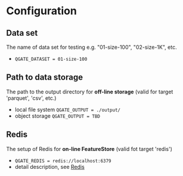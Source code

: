 # Configuration


## Data set
The name of data set for testing e.g. "01-size-100", "02-size-1K", etc.
  - `QGATE_DATASET = 01-size-100`


## Path to data storage
The path to the output directory for **off-line storage** (valid for target 'parquet', 'csv', etc.)
  - local file system `QGATE_OUTPUT = ./output/`
  - object storage `QGATE_OUTPUT = TBD`

## Redis
The setup of Redis for **on-line FeatureStore** (valid fot target 'redis')
  - `QGATE_REDIS = redis://localhost:6379`
  - detail description, see [Redis](./redis.md)
